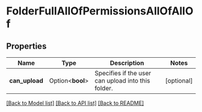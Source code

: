 # FolderFullAllOfPermissionsAllOfAllOf

## Properties

Name | Type | Description | Notes
------------ | ------------- | ------------- | -------------
**can_upload** | Option<**bool**> | Specifies if the user can upload into this folder. | [optional]

[[Back to Model list]](../README.md#documentation-for-models) [[Back to API list]](../README.md#documentation-for-api-endpoints) [[Back to README]](../README.md)


